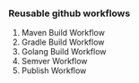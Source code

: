 ### Reusable github workflows

1. Maven Build Workflow
2. Gradle Build Workflow
3. Golang Build Workflow
4. Semver Workflow
5. Publish Workflow
